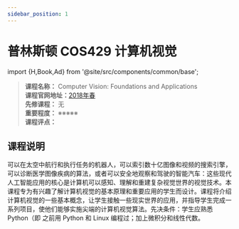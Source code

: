 ```yaml
---
sidebar_position: 1
---
```


# 普林斯顿 COS429 计算机视觉
import {H,Book,Ad} from '@site/src/components/common/base';




>**课程名称：** Computer Vision: Foundations and Applications       
**课程官网地址：**[2018年春](https://inst.eecs.berkeley.edu/~cs280/sp18/)    
**先修课程：** 无  
**重要程度：** ※※※※※  
**课程评点：** 

## 课程说明
可以在太空中航行和执行任务的机器人，可以索引数十亿图像和视频的搜索引擎，可以诊断医学图像疾病的算法，或者可以安全地观察和驾驶的智能汽车：这些现代人工智能应用的核心是计算机可以感知、理解和重建复杂视觉世界的视觉技术。本课程专为有兴趣了解计算机视觉的基本原理和重要应用的学生而设计。课程将介绍计算机视觉的一些基本概念，让学生接触一些现实世界的应用，并指导学生完成一系列项目，使他们能够实施尖端的计算机视觉算法。先决条件：学生应熟悉 Python（即 之前用 Python 和 Linux 编程过；加上微积分和线性代数。


<Comment></Comment>
